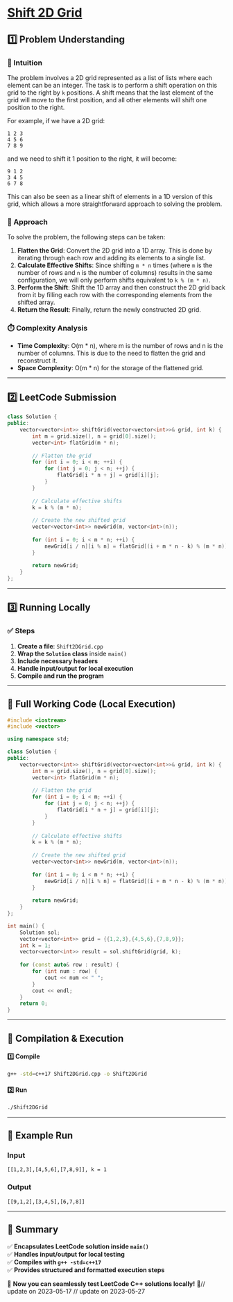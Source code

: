 # **[Shift 2D Grid](https://leetcode.com/problems/shift-2d-grid/description/)**  

## **1️⃣ Problem Understanding**  
### **📌 Intuition**  
The problem involves a 2D grid represented as a list of lists where each element can be an integer. The task is to perform a shift operation on this grid to the right by `k` positions. A shift means that the last element of the grid will move to the first position, and all other elements will shift one position to the right.

For example, if we have a 2D grid:
```
1 2 3
4 5 6
7 8 9
```
and we need to shift it 1 position to the right, it will become:
```
9 1 2
3 4 5
6 7 8
```
This can also be seen as a linear shift of elements in a 1D version of this grid, which allows a more straightforward approach to solving the problem.

### **🚀 Approach**  
To solve the problem, the following steps can be taken:
1. **Flatten the Grid**: Convert the 2D grid into a 1D array. This is done by iterating through each row and adding its elements to a single list.
2. **Calculate Effective Shifts**: Since shifting `m * n` times (where `m` is the number of rows and `n` is the number of columns) results in the same configuration, we will only perform shifts equivalent to `k % (m * n)`.
3. **Perform the Shift**: Shift the 1D array and then construct the 2D grid back from it by filling each row with the corresponding elements from the shifted array.
4. **Return the Result**: Finally, return the newly constructed 2D grid.

### **⏱️ Complexity Analysis**  
- **Time Complexity**: O(m * n), where m is the number of rows and n is the number of columns. This is due to the need to flatten the grid and reconstruct it.
- **Space Complexity**: O(m * n) for the storage of the flattened grid.

---  

## **2️⃣ LeetCode Submission**  
```cpp
class Solution {
public:
    vector<vector<int>> shiftGrid(vector<vector<int>>& grid, int k) {
        int m = grid.size(), n = grid[0].size();
        vector<int> flatGrid(m * n);
        
        // Flatten the grid
        for (int i = 0; i < m; ++i) {
            for (int j = 0; j < n; ++j) {
                flatGrid[i * n + j] = grid[i][j];
            }
        }
        
        // Calculate effective shifts
        k = k % (m * n);
        
        // Create the new shifted grid
        vector<vector<int>> newGrid(m, vector<int>(n));
        
        for (int i = 0; i < m * n; ++i) {
            newGrid[i / n][i % n] = flatGrid[(i + m * n - k) % (m * n)];
        }
        
        return newGrid;
    }
};
```  

---  

## **3️⃣ Running Locally**  
### **✅ Steps**  
1. **Create a file**: `Shift2DGrid.cpp`  
2. **Wrap the `Solution` class** inside `main()`  
3. **Include necessary headers**  
4. **Handle input/output for local execution**  
5. **Compile and run the program**  

---  

## **📝 Full Working Code (Local Execution)**  
```cpp
#include <iostream>
#include <vector>

using namespace std;

class Solution {
public:
    vector<vector<int>> shiftGrid(vector<vector<int>>& grid, int k) {
        int m = grid.size(), n = grid[0].size();
        vector<int> flatGrid(m * n);
        
        // Flatten the grid
        for (int i = 0; i < m; ++i) {
            for (int j = 0; j < n; ++j) {
                flatGrid[i * n + j] = grid[i][j];
            }
        }
        
        // Calculate effective shifts
        k = k % (m * n);
        
        // Create the new shifted grid
        vector<vector<int>> newGrid(m, vector<int>(n));
        
        for (int i = 0; i < m * n; ++i) {
            newGrid[i / n][i % n] = flatGrid[(i + m * n - k) % (m * n)];
        }
        
        return newGrid;
    }
};

int main() {
    Solution sol;
    vector<vector<int>> grid = {{1,2,3},{4,5,6},{7,8,9}};
    int k = 1;
    vector<vector<int>> result = sol.shiftGrid(grid, k);
    
    for (const auto& row : result) {
        for (int num : row) {
            cout << num << " ";
        }
        cout << endl;
    }
    return 0;
}
```  

---  

## **🔧 Compilation & Execution**  
#### **1️⃣ Compile**  
```bash
g++ -std=c++17 Shift2DGrid.cpp -o Shift2DGrid
```  

#### **2️⃣ Run**  
```bash
./Shift2DGrid
```  

---  

## **🎯 Example Run**  
### **Input**  
```
[[1,2,3],[4,5,6],[7,8,9]], k = 1
```  
### **Output**  
```
[[9,1,2],[3,4,5],[6,7,8]]
```  

---  

## **📌 Summary**  
✅ **Encapsulates LeetCode solution inside `main()`**  
✅ **Handles input/output for local testing**  
✅ **Compiles with `g++ -std=c++17`**  
✅ **Provides structured and formatted execution steps**  

🚀 **Now you can seamlessly test LeetCode C++ solutions locally!** 🚀// update on 2023-05-17
// update on 2023-05-27
